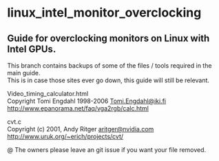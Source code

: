 # linux_intel_monitor_overclocking
Guide for overclocking monitors on Linux with Intel GPUs.
--------

This branch contains backups of some of the files / tools required in the main guide.  
This is in case those sites ever go down, this guide will still be relevant.

Video_timing_calculator.html   
Copyright Tomi Engdahl 1998-2006 <Tomi.Engdahl@iki.fi>  
http://www.epanorama.net/faq/vga2rgb/calc.html

cvt.c  
Copyright (c) 2001, Andy Ritger  aritger@nvidia.com  
http://www.uruk.org/~erich/projects/cvt/

@ The owners please leave an git issue if you want your file removed.

